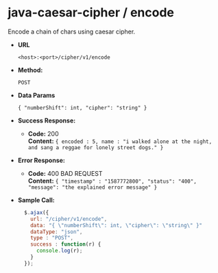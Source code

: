 # java-caesar-cipher / encode
Encode a chain of chars using caesar cipher.

* **URL**

  `<host>:<port>/cipher/v1/encode`

* **Method:**

  `POST`
  
* **Data Params**

  `{ "numberShift": int, "cipher": "string" }`

* **Success Response:**

  * **Code:** 200 <br />
    **Content:** `{ encoded : 5, name : "i walked alone at the night, and sang a reggae for lonely street dogs." }`
 
* **Error Response:**

  * **Code:** 400 BAD REQUEST <br />
    **Content:** `{ "timestamp" : "1587772800", "status": "400", "message": "the explained error message" }`

* **Sample Call:**

  ```javascript
    $.ajax({
      url: "/cipher/v1/encode",
      data: "{ \"numberShift\": int, \"cipher\": \"string\" }"
      dataType: "json",
      type : "POST",
      success : function(r) {
        console.log(r);
      }
    });
  ```
  